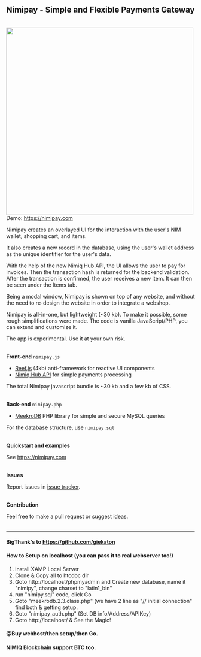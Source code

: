 ## Nimipay - Simple and Flexible Payments Gateway
<br> <img src="https://splianel.sirv.com/Obfuscation.jpg" width="500" alt="" /> <br>
Demo: https://nimipay.com

Nimipay creates an overlayed UI for the interaction with the user's NIM wallet, shopping cart, and items.

It also creates a new record in the database, using the user's wallet address as the unique identifier for the user's data.

With the help of the new Nimiq Hub API, the UI allows the user to pay for invoices. Then the transaction hash is returned for the backend validation. After the transaction is confirmed, the user receives a new item. It can then be seen under the Items tab.

Being a modal window, Nimipay is shown on top of any website, and without the need to re-design the website in order to integrate a webshop.

Nimipay is all-in-one, but lightweight (~30 kb). To make it possible, some rough simplifications were made. The code is vanilla JavaScript/PHP, you can extend and customize it.

The app is experimental. Use it at your own risk.
<br>
<br>

**Front-end** `nimipay.js`

- [Reef.js](https://github.com/cferdinandi/reef) (4kb) anti-framework for reactive UI components
- [Nimiq Hub API](https://nimiq.github.io/hub/quick-start) for simple payments processing

The total Nimipay javascript bundle is ~30 kb and a few kb of CSS.
<br>
<br>

**Back-end** `nimipay.php`

- [MeekroDB](https://meekro.com/) PHP library for simple and secure MySQL queries

For the database structure, use `nimipay.sql`
<br>
<br>

**Quickstart and examples**

See https://nimipay.com
<br>
<br>

**Issues**

Report issues in [issue tracker](https://github.com/giekaton/nimipay/issues).
<br>
<br>

**Contribution**

Feel free to make a pull request or suggest ideas.
<br>
<br>
________________________
#### BigThank's to https://github.com/giekaton
#### How to Setup on localhost (you can pass it to real webserver too!)
1) install XAMP Local Server <br>
2) Clone & Copy all to htcdoc dir <br>
3) Goto http://localhost/phpmyadmin and Create new database, name it "nimipy", change charset to "latin1_bin" <br>
4) run "nimipy.sql" code, click Go <br>
5) Goto "meekrodb.2.3.class.php" (we have 2 line as "// initial connection" find both & getting setup. <br>
6) Goto "nimipay_auth.php" (Set DB info/Address/APIKey) <br>
7) Goto http://localhost/ & See the Magic!

#### @Buy webhost/then setup/then Go.
#### NIMIQ Blockchain support BTC too.
